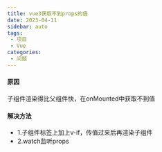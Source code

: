 ```yaml
---
title: vue3获取不到props的值
date: 2023-04-11
sidebar: auto
tags:
 - 项目 
 - Vue
categories:
 - 问题
---
```

#### 原因
子组件渲染得比父组件快，在onMounted中获取不到值
#### 解决方法
-  1.子组件标签上加上v-if，传值过来后再渲染子组件
-  2.watch监听props